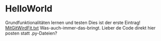# HelloWorld
Grundfunktionalitäten lernen und testen
Dies ist der erste Eintrag!
[MitGitWirdFit.txt](https://github.com/JayoQoo/HelloWorld/files/15482975/MitGitWirdFit.txt)
Was-auch-immer-das-bringt. Lieber de Code direkt hier posten statt .py-Dateien?
